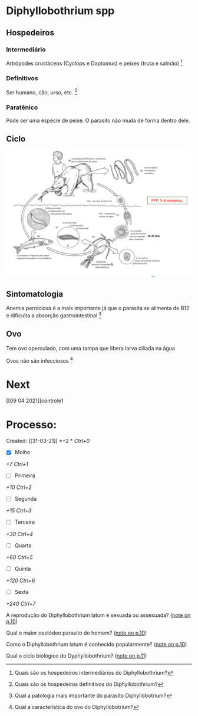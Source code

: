 # Diphyllobothrium spp
## Hospedeiros
### Intermediário
Artrópodes crustáceos (Cyclops e Daptomus) e peixes (truta e salmão) [^927097]

[^927097]: Quais são os hospedeiros intermediários do Diphyllobothrium?


### Definitivos
Ser humano, cão, urso, etc. [^750517]

[^750517]: Quais são os hospedeiros definitivos do Diphyllobothrium?


### Paratênico
Pode ser uma espécie de peixe. O parasito não muda de forma dentro dele.

## Ciclo
![Pasted image 20210331154213.png](Pasted%20image%2020210331154213.png)

## Sintomatologia
Anemia perniciosa é a mais importante já que o parasita se alimenta de B12 e dificulta a absorção gastrointestinal [^340234]

[^340234]: Qual a patologia mais importante do parasito Diphyllobotrium?


## Ovo
Tem ovo operculado, com uma tampa que libera larva ciliada na água

Ovos não são infecciosos [^862444]

[^862444]: Qual a característica do ovo do Diphyllobotrium?


# Next
[[09 04 2021]]controle1
# Processo:
Created: [[31-03-21]]
*+2 *  *Ctrl+0*
- [x] Molho  

*+7*  *Ctrl+1*

- [ ] Primeira 

*+10*  *Ctrl+2*

- [ ] Segunda

*+15*  *Ctrl+3*

- [ ] Terceira 

*+30*  *Ctrl+4*

- [ ] Quarta 

*+60*  *Ctrl+5*

- [ ] Quinta 

*+120*  *Ctrl+6*

- [ ] Sexta 

*+240*  *Ctrl+7*

A reprodução do Diphyllobothrium latum é sexuada ou assexuada? ([note on p.10](zotero://open-pdf/library/items/Z9U9WX4A?page=10))

Qual o maior cestódeo parasito do homem? ([note on p.10](zotero://open-pdf/library/items/Z9U9WX4A?page=10))

Como o Diphyllobothrium latum é conhecido popularmente? ([note on p.10](zotero://open-pdf/library/items/Z9U9WX4A?page=10))

Qual o ciclo biológico do Dyphyllobothrium? ([note on p.11](zotero://open-pdf/library/items/Z9U9WX4A?page=11))